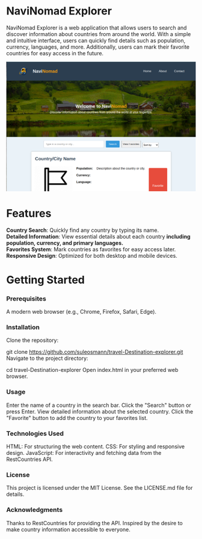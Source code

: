 # NaviNomad Explorer
NaviNomad Explorer is a web application that allows users to search and discover information about countries from around the world. With a simple and intuitive interface, users can quickly find details such as population, currency, languages, and more. Additionally, users can mark their favorite countries for easy access in the future.

![screenshot of the site](./images/image.png)

# Features
**Country Search**: Quickly find any country by typing its name.  
**Detailed Information**: View essential details about each country  **including population, currency, and primary languages.**  
**Favorites System**: Mark countries as favorites for easy access later.  
**Responsive Design**: Optimized for both desktop and mobile devices.  
# Getting Started
### Prerequisites
A modern web browser (e.g., Chrome, Firefox, Safari, Edge).
### Installation
Clone the repository:

git clone https://github.com/suleosmann/travel-Destination-explorer.git
Navigate to the project directory:

cd travel-Destination-explorer
Open index.html in your preferred web browser.
### Usage
Enter the name of a country in the search bar.
Click the "Search" button or press Enter.
View detailed information about the selected country.
Click the "Favorite" button to add the country to your favorites list.
### Technologies Used
HTML: For structuring the web content.
CSS: For styling and responsive design.
JavaScript: For interactivity and fetching data from the RestCountries API.
  

### License
This project is licensed under the MIT License. See the LICENSE.md file for details.

### Acknowledgments
Thanks to RestCountries for providing the API.
Inspired by the desire to make country information accessible to everyone.